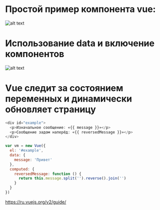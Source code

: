 # Простой пример компонента vue:
![alt text](https://ru.vuejs.org/images/vue-component.png)


# Использование data и включение компонентов
![alt text](https://ru.vuejs.org/images/vue-component-with-preprocessors.png)

# Vue следит за состоянием переменных и динамически обновляет страницу
```js
<div id="example">
  <p>Изначальное сообщение: «{{ message }}»</p>
  <p>Сообщение задом наперёд: «{{ reversedMessage }}»</p>
</div>

var vm = new Vue({
  el: '#example',
  data: {
    message: 'Привет'
  },
  computed: {
    reversedMessage: function () {
      return this.message.split('').reverse().join('')
    }
  }
})
```

https://ru.vuejs.org/v2/guide/
